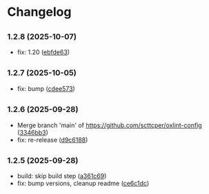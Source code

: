 # Changelog

## <small>1.2.8 (2025-10-07)</small>

* fix: 1.20 ([ebfde63](https://github.com/scttcper/oxlint-config/commit/ebfde63))

## <small>1.2.7 (2025-10-05)</small>

* fix: bump ([cdee573](https://github.com/scttcper/oxlint-config/commit/cdee573))

## <small>1.2.6 (2025-09-28)</small>

* Merge branch 'main' of https://github.com/scttcper/oxlint-config ([3346bb3](https://github.com/scttcper/oxlint-config/commit/3346bb3))
* fix: re-release ([d9c6188](https://github.com/scttcper/oxlint-config/commit/d9c6188))

## <small>1.2.5 (2025-09-28)</small>

* build: skip build step ([a361c69](https://github.com/scttcper/oxlint-config/commit/a361c69))
* fix: bump versions, cleanup readme ([ce6c1dc](https://github.com/scttcper/oxlint-config/commit/ce6c1dc))

